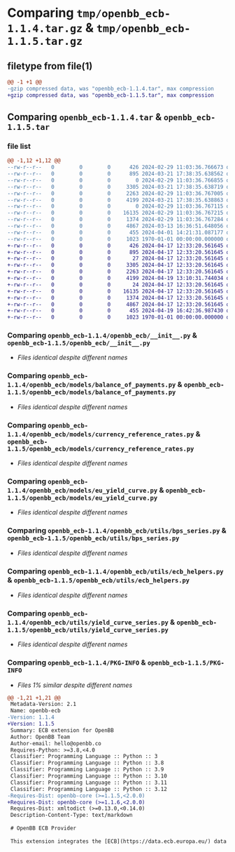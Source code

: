 # Comparing `tmp/openbb_ecb-1.1.4.tar.gz` & `tmp/openbb_ecb-1.1.5.tar.gz`

## filetype from file(1)

```diff
@@ -1 +1 @@
-gzip compressed data, was "openbb_ecb-1.1.4.tar", max compression
+gzip compressed data, was "openbb_ecb-1.1.5.tar", max compression
```

## Comparing `openbb_ecb-1.1.4.tar` & `openbb_ecb-1.1.5.tar`

### file list

```diff
@@ -1,12 +1,12 @@
--rw-r--r--   0        0        0      426 2024-02-29 11:03:36.766673 openbb_ecb-1.1.4/README.md
--rw-r--r--   0        0        0      895 2024-03-21 17:38:35.638562 openbb_ecb-1.1.4/openbb_ecb/__init__.py
--rw-r--r--   0        0        0        0 2024-02-29 11:03:36.766855 openbb_ecb-1.1.4/openbb_ecb/models/__init__.py
--rw-r--r--   0        0        0     3305 2024-03-21 17:38:35.638719 openbb_ecb-1.1.4/openbb_ecb/models/balance_of_payments.py
--rw-r--r--   0        0        0     2263 2024-02-29 11:03:36.767005 openbb_ecb-1.1.4/openbb_ecb/models/currency_reference_rates.py
--rw-r--r--   0        0        0     4199 2024-03-21 17:38:35.638863 openbb_ecb-1.1.4/openbb_ecb/models/eu_yield_curve.py
--rw-r--r--   0        0        0        0 2024-02-29 11:03:36.767115 openbb_ecb-1.1.4/openbb_ecb/utils/__init__.py
--rw-r--r--   0        0        0    16135 2024-02-29 11:03:36.767215 openbb_ecb-1.1.4/openbb_ecb/utils/bps_series.py
--rw-r--r--   0        0        0     1374 2024-02-29 11:03:36.767284 openbb_ecb-1.1.4/openbb_ecb/utils/ecb_helpers.py
--rw-r--r--   0        0        0     4867 2024-03-13 16:36:51.648056 openbb_ecb-1.1.4/openbb_ecb/utils/yield_curve_series.py
--rw-r--r--   0        0        0      455 2024-04-01 14:21:31.087177 openbb_ecb-1.1.4/pyproject.toml
--rw-r--r--   0        0        0     1023 1970-01-01 00:00:00.000000 openbb_ecb-1.1.4/PKG-INFO
+-rw-r--r--   0        0        0      426 2024-04-17 12:33:20.561645 openbb_ecb-1.1.5/README.md
+-rw-r--r--   0        0        0      895 2024-04-17 12:33:20.561645 openbb_ecb-1.1.5/openbb_ecb/__init__.py
+-rw-r--r--   0        0        0       27 2024-04-17 12:33:20.561645 openbb_ecb-1.1.5/openbb_ecb/models/__init__.py
+-rw-r--r--   0        0        0     3305 2024-04-17 12:33:20.561645 openbb_ecb-1.1.5/openbb_ecb/models/balance_of_payments.py
+-rw-r--r--   0        0        0     2263 2024-04-17 12:33:20.561645 openbb_ecb-1.1.5/openbb_ecb/models/currency_reference_rates.py
+-rw-r--r--   0        0        0     4199 2024-04-19 13:10:31.744034 openbb_ecb-1.1.5/openbb_ecb/models/eu_yield_curve.py
+-rw-r--r--   0        0        0       24 2024-04-17 12:33:20.561645 openbb_ecb-1.1.5/openbb_ecb/utils/__init__.py
+-rw-r--r--   0        0        0    16135 2024-04-17 12:33:20.561645 openbb_ecb-1.1.5/openbb_ecb/utils/bps_series.py
+-rw-r--r--   0        0        0     1374 2024-04-17 12:33:20.561645 openbb_ecb-1.1.5/openbb_ecb/utils/ecb_helpers.py
+-rw-r--r--   0        0        0     4867 2024-04-17 12:33:20.561645 openbb_ecb-1.1.5/openbb_ecb/utils/yield_curve_series.py
+-rw-r--r--   0        0        0      455 2024-04-19 16:42:36.987430 openbb_ecb-1.1.5/pyproject.toml
+-rw-r--r--   0        0        0     1023 1970-01-01 00:00:00.000000 openbb_ecb-1.1.5/PKG-INFO
```

### Comparing `openbb_ecb-1.1.4/openbb_ecb/__init__.py` & `openbb_ecb-1.1.5/openbb_ecb/__init__.py`

 * *Files identical despite different names*

### Comparing `openbb_ecb-1.1.4/openbb_ecb/models/balance_of_payments.py` & `openbb_ecb-1.1.5/openbb_ecb/models/balance_of_payments.py`

 * *Files identical despite different names*

### Comparing `openbb_ecb-1.1.4/openbb_ecb/models/currency_reference_rates.py` & `openbb_ecb-1.1.5/openbb_ecb/models/currency_reference_rates.py`

 * *Files identical despite different names*

### Comparing `openbb_ecb-1.1.4/openbb_ecb/models/eu_yield_curve.py` & `openbb_ecb-1.1.5/openbb_ecb/models/eu_yield_curve.py`

 * *Files identical despite different names*

### Comparing `openbb_ecb-1.1.4/openbb_ecb/utils/bps_series.py` & `openbb_ecb-1.1.5/openbb_ecb/utils/bps_series.py`

 * *Files identical despite different names*

### Comparing `openbb_ecb-1.1.4/openbb_ecb/utils/ecb_helpers.py` & `openbb_ecb-1.1.5/openbb_ecb/utils/ecb_helpers.py`

 * *Files identical despite different names*

### Comparing `openbb_ecb-1.1.4/openbb_ecb/utils/yield_curve_series.py` & `openbb_ecb-1.1.5/openbb_ecb/utils/yield_curve_series.py`

 * *Files identical despite different names*

### Comparing `openbb_ecb-1.1.4/PKG-INFO` & `openbb_ecb-1.1.5/PKG-INFO`

 * *Files 1% similar despite different names*

```diff
@@ -1,21 +1,21 @@
 Metadata-Version: 2.1
 Name: openbb-ecb
-Version: 1.1.4
+Version: 1.1.5
 Summary: ECB extension for OpenBB
 Author: OpenBB Team
 Author-email: hello@openbb.co
 Requires-Python: >=3.8,<4.0
 Classifier: Programming Language :: Python :: 3
 Classifier: Programming Language :: Python :: 3.8
 Classifier: Programming Language :: Python :: 3.9
 Classifier: Programming Language :: Python :: 3.10
 Classifier: Programming Language :: Python :: 3.11
 Classifier: Programming Language :: Python :: 3.12
-Requires-Dist: openbb-core (>=1.1.5,<2.0.0)
+Requires-Dist: openbb-core (>=1.1.6,<2.0.0)
 Requires-Dist: xmltodict (>=0.13.0,<0.14.0)
 Description-Content-Type: text/markdown
 
 # OpenBB ECB Provider
 
 This extension integrates the [ECB](https://data.ecb.europa.eu/) data provider into the OpenBB Platform.
```

